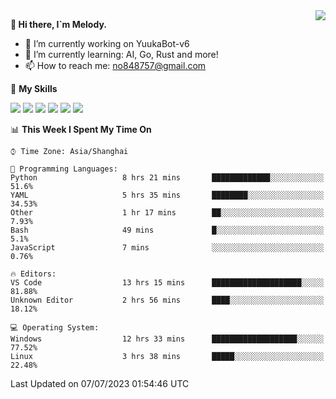 <a href="#">
  <img align="right" src="https://github-readme-stats.vercel.app/api?username=melodyyuuka&count_private=true&show_icons=true" />
</a>

**👋 Hi there, I`m Melody.**

- 🔭 I’m currently working on YuukaBot-v6
- 🌱 I’m currently learning: AI, Go, Rust and more!
- 📫 How to reach me: no848757@gmail.com

🌟 **My Skills** 

![](https://img.shields.io/badge/-Python-3e74a2?style=flat-square&logo=Python&logoColor=fff)
![](https://img.shields.io/badge/-Java-007396?style=flat-square&logo=OpenJDK&logoColor=fff)
![](https://img.shields.io/badge/-Node.js-339933?style=flat-square&logo=Node.js&logoColor=fff)
![](https://img.shields.io/badge/-Git-f05032?style=flat-square&logo=git&logoColor=fff)
![](https://img.shields.io/badge/-PostgreSQL-4169e1?style=flat-square&logo=PostgreSQL&logoColor=fff)
![](https://img.shields.io/badge/-VSCode-007acc?style=flat-square&logo=Visual-Studio-Code&logoColor=fff)


<!--START_SECTION:waka-->
📊 **This Week I Spent My Time On** 

```text
⌚︎ Time Zone: Asia/Shanghai

💬 Programming Languages: 
Python                   8 hrs 21 mins       █████████████░░░░░░░░░░░░   51.6% 
YAML                     5 hrs 35 mins       ████████░░░░░░░░░░░░░░░░░   34.53% 
Other                    1 hr 17 mins        ██░░░░░░░░░░░░░░░░░░░░░░░   7.93% 
Bash                     49 mins             █░░░░░░░░░░░░░░░░░░░░░░░░   5.1% 
JavaScript               7 mins              ░░░░░░░░░░░░░░░░░░░░░░░░░   0.76%

🔥 Editors: 
VS Code                  13 hrs 15 mins      ████████████████████░░░░░   81.88% 
Unknown Editor           2 hrs 56 mins       ████░░░░░░░░░░░░░░░░░░░░░   18.12%

💻 Operating System: 
Windows                  12 hrs 33 mins      ███████████████████░░░░░░   77.52% 
Linux                    3 hrs 38 mins       █████░░░░░░░░░░░░░░░░░░░░   22.48%

```


 Last Updated on 07/07/2023 01:54:46 UTC
<!--END_SECTION:waka-->
